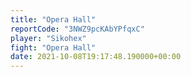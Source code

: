 ```yaml
---
title: "Opera Hall"
reportCode: "3NWZ9pcKAbYPfqxC"
player: "Sikohex"
fight: "Opera Hall"
date: 2021-10-08T19:17:48.190000+00:00
---
```

